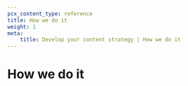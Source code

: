 ```yaml
---
pcx_content_type: reference
title: How we do it
weight: 1
meta:
    title: Develop your content strategy | How we do it
---
```


# How we do it

